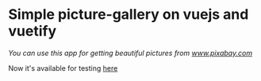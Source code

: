 # Simple picture-gallery on vuejs and vuetify

*You can use this app for getting beautiful pictures from www.pixabay.com*  

Now it's available for testing [here](www.test.yaltaphil.ru)
